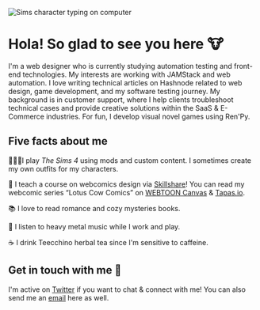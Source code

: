 ![Sims character typing on computer](https://pbs.twimg.com/media/Efd-aUcWsAIr--M?format=jpg&name=large)

# Hola! So glad to see you here 🐮

I'm a web designer who is currently studying automation testing and front-end technologies. My interests are working with JAMStack and web automation. I love writing technical articles on Hashnode related to web design, game development, and my software testing journey.  My background is in customer support, where I help clients troubleshoot technical cases and provide creative solutions within the SaaS & E-Commerce industries. For fun, I develop visual novel games using Ren'Py. 

## Five facts about me 

👩🏻‍💻I play *The Sims 4* using mods and custom content. I sometimes create my own outfits for my characters.

🎨 I teach a course on webcomics design via [Skillshare](https://skl.sh/3fxrr02)! You can read my webcomic series “Lotus Cow Comics” on [WEBTOON Canvas](https://www.webtoons.com/en/challenge/lotus-cow-comics/list?title_no=364889&page=1) & [Tapas.io](https://tapas.io/series/lotuscowcomics). 

📚 I love to read romance and cozy mysteries books. 

🎵 I listen to heavy metal music while I work and play.

☕ I drink Teecchino herbal tea since I'm sensitive to caffeine.

## Get in touch with me 💬

I'm active on [Twitter](http://twitter.com/redlotusdesignz) if you want to chat & connect with me! You can also send me an [email](mailto:dchin@redlotusdesignz.com) here as well. 
